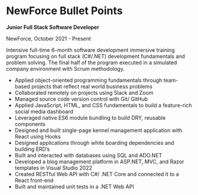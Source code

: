 # NewForce Bullet Points

**Junior Full Stack Software Developer**

NewForce, October 2021 - Present

Intensive full-time 6-month software development immersive training program focusing on full stack (C#/.NET) development fundamentals and problem solving. The final half of the program executed in a simulated company environment with Scrum methodology. 

- Applied object-oriented programming fundamentals through team-based projects that reflect real world business problems
- Collaborated remotely on projects using Slack and Zoom
- Managed source code version control with Git/ GitHub
- Applied JavaScript, HTML, and CSS fundamentals to build a feature-rich social media dashboard
- Leveraged native ES6 module bundling to build DRY, reusable components
- Designed and built single-page kennel management application with React using Hooks
- Designed applications through white boarding dependencies and building ERD’s
- Built and interacted with databases using SQL and ADO.NET
- Developed a blog management platform in ASP.NET, MVC, and Razor templates in Visual Studio 2022
- Created RESTful Web API with C#/ .NET Core and connected it to a React front-end
- Built and maintained unit tests in a .NET Web API
